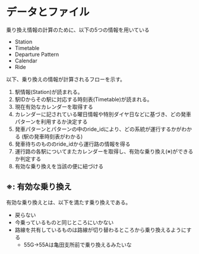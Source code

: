 # データとファイル

乗り換え情報の計算のために、以下の5つの情報を用いている

- Station
- Timetable
- Departure Pattern
- Calendar
- Ride

以下、乗り換えの情報が計算されるフローを示す。

1. 駅情報(Station)が読まれる。
2. 駅IDからその駅に対応する時刻表(Timetable)が読まれる。
3. 現在有効なカレンダーを取得する
4. カレンダーに記されている曜日情報や特別ダイヤ日などに基づき、どの発車パターンを利用するか決定する
5. 発車パターンとパターンの中のride_idにより、どの系統が運行するかがわかる (駅の発車時刻表がわかる)
6. 発車待ちのもののride_idから運行路の情報を得る
7. 運行路の各駅についてまたカレンダーを取得し、有効な乗り換え(※)ができるか判定する
8. 有効な乗り換えを当該の便に紐づける

## ※: 有効な乗り換え

有効な乗り換えとは、以下を満たす乗り換えである。

- 戻らない
- 今乗っているものと同じところにいかない
- 路線を共有しているものは路線が切り替わるところから乗り換えるようにする
  - 55G→55Aは亀田支所前で乗り換えるみたいな